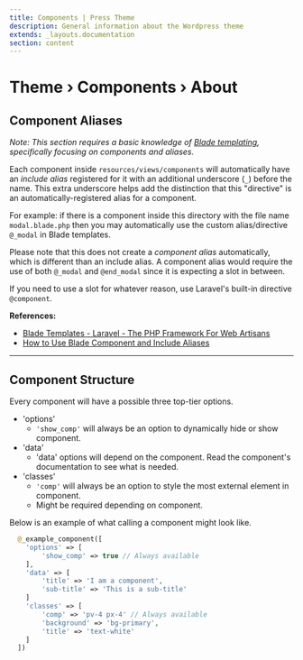 ```yaml
---
title: Components | Press Theme
description: General information about the Wordpress theme
extends: _layouts.documentation
section: content
---
```


# Theme › Components › About

## Component Aliases

_Note: This section requires a basic knowledge of [Blade templating](https://laravel.com/docs/5.8/blade), specifically focusing on components and aliases._

Each component inside `resources/views/components` will automatically have an _include alias_ registered for it with an additional underscore (`_`) before the name. This extra underscore helps add the distinction that this "directive" is an automatically-registered alias for a component.

For example: if there is a component inside this directory with the file name `modal.blade.php` then you may automatically use the custom alias/directive `@_modal` in Blade templates.

Please note that this does not create a _component alias_ automatically, which is different than an include alias. A component alias would require the use of both `@_modal` and `@end_modal` since it is expecting a slot in between.

If you need to use a slot for whatever reason, use Laravel's built-in directive `@component`.

**References:**

- [Blade Templates - Laravel - The PHP Framework For Web Artisans](https://laravel.com/docs/5.8/blade#components-and-slots)
- [How to Use Blade Component and Include Aliases](https://laravel-news.com/blade-component-include-aliases)

---

## Component Structure

Every component will have a possible three top-tier options.

- 'options'
  - `'show_comp'` will always be an option to dynamically hide or show component.
- 'data'
  - 'data' options will depend on the component. Read the component's documentation to see what is needed.
- 'classes'
  - `'comp'` will always be an option to style the most external element in component.
  - Might be required depending on component.

Below is an example of what calling a component might look like.

```php
  @_example_component([
    'options' => [
        'show_comp' => true // Always available
    ],
    'data' => [
        'title' => 'I am a component',
        'sub-title' => 'This is a sub-title'
    ]
    'classes' => [
        'comp' => 'pv-4 px-4' // Always available
        'background' => 'bg-primary',
        'title' => 'text-white'
    ]
  ])
```

